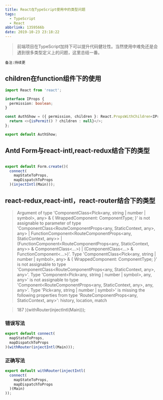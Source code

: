 ```yaml
---
title: React在TypeScript使用中的类型问题
tags:
  - TypeScript
  - React
abbrlink: 1359566b
date: 2019-10-23 23:18:22
---
```

> 前端项目在TypeScript加持下可以提升代码健壮性。当然使用中难免还是会遇到很多类型定义上的问题，这里总结一番。

`备注:持续更`

## children在function组件下的使用

```typescript
import React from 'react';

interface IProps {
  permission: boolean;
}

const AuthShow = ({ permission, children }: React.PropsWithChildren<IProps>) => {
  return <>{isPermit() ? children : null}</>;
};

export default AuthShow;
```

## Antd Form与react-intl,react-redux结合下的类型

```typescript

export default Form.create()(
  connect(
    mapStateToProps,
    mapDispatchToProps
  )(injectIntl(Main)));


```

## react-redux,react-intl，react-router结合下的类型

>  Argument of type 'ComponentClass<Pick<any, string | number | symbol>, any> & { WrappedComponent: ComponentType<any>; }' is not assignable to parameter of type 'ComponentClass<RouteComponentProps<any, StaticContext, any>, any> | FunctionComponent<RouteComponentProps<any, StaticContext, any>> | (FunctionComponent<RouteComponentProps<any, StaticContext, any>> & ComponentClass<...>) | (ComponentClass<...> & FunctionComponent<...>)'.
  Type 'ComponentClass<Pick<any, string | number | symbol>, any> & { WrappedComponent: ComponentType<any>; }' is not assignable to type 'ComponentClass<RouteComponentProps<any, StaticContext, any>, any>'.
    Type 'Component<Pick<any, string | number | symbol>, any, any>' is not assignable to type 'Component<RouteComponentProps<any, StaticContext, any>, any, any>'.
      Type 'Pick<any, string | number | symbol>' is missing the following properties from type 'RouteComponentProps<any, StaticContext, any>': history, location, match

> 187 )(withRouter(injectIntl(Main)));


### 错误写法

```typescript
export default connect(
  mapStateToProps,
  mapDispatchToProps
)(withRouter(injectIntl(Main)));
```

### 正确写法

```typescript
export default withRouter(injectIntl(
  connect(
    mapStateToProps,
    mapDispatchToProps
  )(Main)
));

```